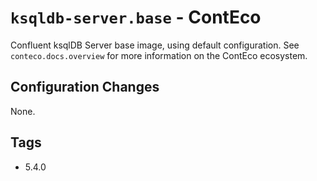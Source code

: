 # `ksqldb-server.base` - ContEco

Confluent ksqlDB Server base image, using default configuration.
See `conteco.docs.overview` for more information on the ContEco ecosystem.

## Configuration Changes

None.

## Tags

* 5.4.0
